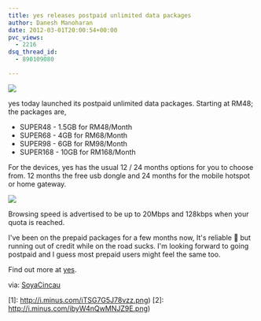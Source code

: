 ```yaml
---
title: yes releases postpaid unlimited data packages
author: Danesh Manoharan
date: 2012-03-01T20:00:54+00:00
pvc_views:
  - 2216
dsq_thread_id:
  - 890109080

---
```

![](http://i.minus.com/iTSG7G5J78vzz.png)

yes today launched its postpaid unlimited data packages. Starting at RM48; the packages are,

  * SUPER48 - 1.5GB for RM48/Month
  * SUPER68 - 4GB for RM68/Month
  * SUPER98 - 6GB for RM98/Month
  * SUPER168 - 10GB for RM168/Month

For the devices, yes has the usual 12 / 24 months options for you to choose from. 12 months the free usb dongle and 24 months for the mobile hotspot or home gateway.

![](http://i.minus.com/ibyW4nQwMNJZ9E.png)

Browsing speed is advertised to be up to 20Mbps and 128kbps when your quota is reached.

I've been on the prepaid packages for a few months now, It's reliable 🙂 but running out of credit while on the road sucks. I'm looking forward to going postpaid and I guess most prepaid users might feel the same too.

Find out more at <a title="yes Postpaid Plans" href="http://www.yes.my/v3/personal/plans/postpaid.do" target="_blank">yes</a>.

via: <a href="http://www.soyacincau.com/2012/03/01/yes-introduces-unlimited-super-postpaid-plans/" target="_blank">SoyaCincau</a>


 [1]: http://i.minus.com/iTSG7G5J78vzz.png)
 [2]: http://i.minus.com/ibyW4nQwMNJZ9E.png)
